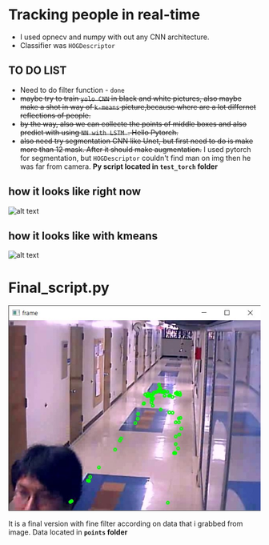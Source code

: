 # Tracking people in real-time



- I used opnecv and numpy with out any CNN architecture.
- Сlassifier was `HOGDescriptor`

## **TO DO LIST**

- Need to do filter function - `done`
- ~~maybe try to train `yolo CNN` in black and white pictures, also maybe make a shot in way of `k-means` picture,because where are a lot differnet reflections of people.~~
- ~~by the way, also we can collecte the points of middle boxes and also predict with using `NN with LSTM `. Hello Pytorch.~~
- ~~also  need try segmentation CNN like Unet, but first need to do is make more than 12 mask. After it should make augmentation.~~ I used pytorch for segmentation, but `HOGDescriptor` couldn't find man on img then he was far from camera. **Py script located in `test_torch` folder**

## how it looks like right now
![alt text](https://i.ibb.co/VgDJ4Cs/photo-2023-04-02-21-58-01.jpg)

## how it looks like with kmeans
![alt text](https://i.ibb.co/6FtNkKm/iz2-LDu-E-JTs.jpg)

# Final_script.py

![alt text](https://github.com/ViktorPavlovA/tracking-people/blob/main/reference_man/Screenshot_10.jpg)

It is a final version with fine filter according on data that i grabbed from image. Data located in **`points` folder**

 
